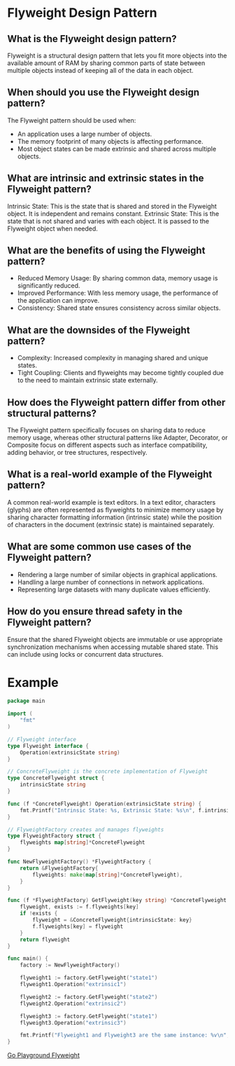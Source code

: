 # Flyweight Design Pattern

## What is the Flyweight design pattern?
Flyweight is a structural design pattern that lets you fit more objects into the available amount of RAM by sharing common parts of state between multiple objects instead of keeping all of the data in each object.

## When should you use the Flyweight design pattern?
The Flyweight pattern should be used when:

- An application uses a large number of objects.
- The memory footprint of many objects is affecting performance.
- Most object states can be made extrinsic and shared across multiple objects.

## What are intrinsic and extrinsic states in the Flyweight pattern?
Intrinsic State: This is the state that is shared and stored in the Flyweight object. It is independent and remains constant.
Extrinsic State: This is the state that is not shared and varies with each object. It is passed to the Flyweight object when needed.

## What are the benefits of using the Flyweight pattern?
- Reduced Memory Usage: By sharing common data, memory usage is significantly reduced.
- Improved Performance: With less memory usage, the performance of the application can improve.
- Consistency: Shared state ensures consistency across similar objects.

## What are the downsides of the Flyweight pattern?
- Complexity: Increased complexity in managing shared and unique states.
- Tight Coupling: Clients and flyweights may become tightly coupled due to the need to maintain extrinsic state externally.

## How does the Flyweight pattern differ from other structural patterns?
The Flyweight pattern specifically focuses on sharing data to reduce memory usage, whereas other structural patterns like Adapter, Decorator, or Composite focus on different aspects such as interface compatibility, adding behavior, or tree structures, respectively.

## What is a real-world example of the Flyweight pattern?
A common real-world example is text editors. In a text editor, characters (glyphs) are often represented as flyweights to minimize memory usage by sharing character formatting information (intrinsic state) while the position of characters in the document (extrinsic state) is maintained separately.

## What are some common use cases of the Flyweight pattern?
- Rendering a large number of similar objects in graphical applications.
- Handling a large number of connections in network applications.
- Representing large datasets with many duplicate values efficiently.

## How do you ensure thread safety in the Flyweight pattern?
Ensure that the shared Flyweight objects are immutable or use appropriate synchronization mechanisms when accessing mutable shared state. This can include using locks or concurrent data structures.

# Example

```go
package main

import (
	"fmt"
)

// Flyweight interface
type Flyweight interface {
	Operation(extrinsicState string)
}

// ConcreteFlyweight is the concrete implementation of Flyweight
type ConcreteFlyweight struct {
	intrinsicState string
}

func (f *ConcreteFlyweight) Operation(extrinsicState string) {
	fmt.Printf("Intrinsic State: %s, Extrinsic State: %s\n", f.intrinsicState, extrinsicState)
}

// FlyweightFactory creates and manages flyweights
type FlyweightFactory struct {
	flyweights map[string]*ConcreteFlyweight
}

func NewFlyweightFactory() *FlyweightFactory {
	return &FlyweightFactory{
		flyweights: make(map[string]*ConcreteFlyweight),
	}
}

func (f *FlyweightFactory) GetFlyweight(key string) *ConcreteFlyweight {
	flyweight, exists := f.flyweights[key]
	if !exists {
		flyweight = &ConcreteFlyweight{intrinsicState: key}
		f.flyweights[key] = flyweight
	}
	return flyweight
}

func main() {
	factory := NewFlyweightFactory()

	flyweight1 := factory.GetFlyweight("state1")
	flyweight1.Operation("extrinsic1")

	flyweight2 := factory.GetFlyweight("state2")
	flyweight2.Operation("extrinsic2")

	flyweight3 := factory.GetFlyweight("state1")
	flyweight3.Operation("extrinsic3")

	fmt.Printf("Flyweight1 and Flyweight3 are the same instance: %v\n", flyweight1 == flyweight3)
}

```

[Go Playground Flyweight](https://go.dev/play/p/kf2LL8oiBrl)